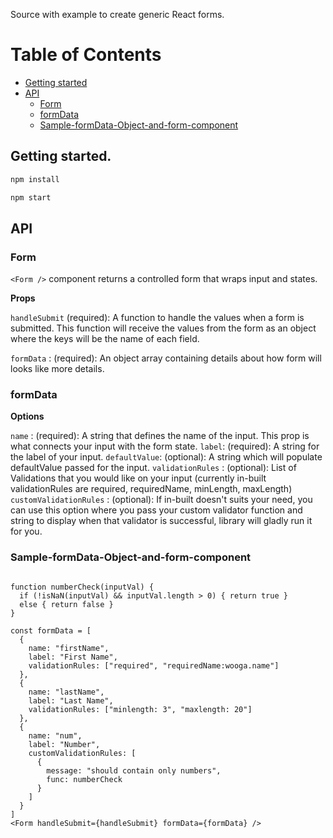 Source with example to create generic React forms.

# Table of Contents

- [Getting started](#getting-started)
- [API](#api)
  - [Form](#form)
  - [formData](#formData)
  - [Sample-formData-Object-and-form-component](#Sample-formData-Object-and-form-component)

## Getting started.

```bash
npm install
```

```bash
npm start
```

## API

### **Form**

`<Form />` component returns a controlled form that wraps input and states.

**Props**

`handleSubmit` (required): A function to handle the values when a form is submitted. This function will receive the values from the form as an object where the keys will be the name of each field.

`formData` : (required): An object array containing details about how form will looks like more details.

### **formData**

**Options**

`name` : (required): A string that defines the name of the input. This prop is what connects your input with the form state.
`label`: (required): A string for the label of your input.
`defaultValue`: (optional): A string which will populate defaultValue passed for the input.
`validationRules` : (optional): List of Validations that you would like on your input (currently in-built validationRules are required, requiredName, minLength, maxLength)
`customValidationRules` : (optional): If in-built doesn't suits your need, you can use this option where you pass your custom validator function and string to display when that validator is successful, library will gladly run it for you.

### **Sample-formData-Object-and-form-component**

```JSX

function numberCheck(inputVal) {
  if (!isNaN(inputVal) && inputVal.length > 0) { return true }
  else { return false }
}

const formData = [
  {
    name: "firstName",
    label: "First Name",
    validationRules: ["required", "requiredName:wooga.name"]
  },
  {
    name: "lastName",
    label: "Last Name",
    validationRules: ["minlength: 3", "maxlength: 20"]
  },
  {
    name: "num",
    label: "Number",
    customValidationRules: [
      {
        message: "should contain only numbers",
        func: numberCheck
      }
    ]
  }
]
<Form handleSubmit={handleSubmit} formData={formData} />
```
